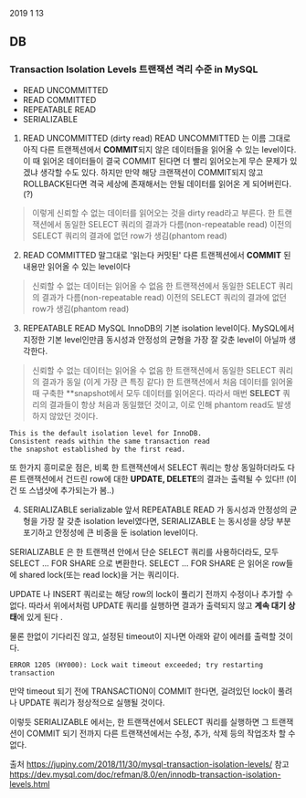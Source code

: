 2019 1 13

## DB

### Transaction Isolation Levels 트랜잭션 격리 수준 in MySQL

- READ UNCOMMITTED
- READ COMMITTED
- REPEATABLE READ
- SERIALIZABLE

1. READ UNCOMMITTED   (dirty read)
 READ UNCOMMITTED 는 이름 그대로 아직 다른 트랜젝션에서 **COMMIT**되지 않은 데이터들을 
 읽어올 수 있는 level이다. 이 때 읽어온 데이터들이 결국 COMMIT 된다면 더 빨리 읽어오는게
 무슨 문제가 있겠냐 생각할 수도 있다. 하지만 만약 해당 크랜잭션이 COMMIT되지 않고 ROLLBACK된다면
 격국 세상에 존재해서는 안될 데이터를 읽어온 게 되어버린다.(?)
 >이렇게 신뢰할 수 없는 데이터를 읽어오는 것을 dirty read라고 부른다.
 >한 트랜잭션에서 동일한 SELECT 쿼리의 결과가 다름(non-repeatable read)
 >이전의 SELECT 쿼리의 결과에 없던 row가 생김(phantom read)


2. READ COMMITTED
말그대로 '읽는다 커밋된' 다른 트랜젝션에서 **COMMIT** 된 내용만 읽어올 수 있는 level이다
>신뢰할 수 없는 데이터는 읽어올 수 없음
>한 트랜잭션에서 동일한 SELECT 쿼리의 결과가 다름(non-repeatable read) 
>이전의 SELECT 쿼리의 결과에 없던 row가 생김(phantom read)

3. REPEATABLE READ
MySQL InnoDB의 기본 isolation level이다. MySQL에서 지정한 기본 level인만큼 동시성과 
안정성의 균형을 가장 잘 갖춘 level이 아닐까 생각한다.
> 신뢰할 수 없는 데이터는 읽어올 수 없음
>한 트랜잭션에서 동일한 SELECT 쿼리의 결과가 동일 (이게 가장 큰 특징 같다)
한 트랜잭션에서 처음 데이터를 읽어올 때 구축한 **snapshot에서 모두 데이터를 읽어온다.
따라서 매번 **SELECT** 쿼리의 결과들이 항상 처음과 동일했던 것이고, 
이로 인해 phantom read도 발생하지 않았던 것이다.
```
This is the default isolation level for InnoDB. 
Consistent reads within the same transaction read 
the snapshot established by the first read.
```
또 한가지 흥미로운 점은, 비록 한 트랜잭션에서 SELECT 쿼리는 항상 동일하더라도
다른 트랜잭션에서 건드린 row에 대한 **UPDATE, DELETE**의 결과는 출력될 수 있다!!
(이건 또 스냅샷에 추가되는가 봄..)

4. SERIALIZABLE serializable
앞서 REPEATABLE READ 가 동시성과 안정성의 균형을 가장 잘 갖춘 isolation level였다면, 
SERIALIZABLE 는 동시성을 상당 부분 포기하고 안정성에 큰 비중을 둔 isolation level이다. 

SERIALIZABLE 은 한 트랜잭션 안에서 단순 SELECT 쿼리를 사용하더라도,
모두 SELECT ... FOR SHARE 으로 변환한다. 
SELECT ... FOR SHARE 은 읽어온 row들에 shared lock(또는 read lock)을 거는 쿼리이다.

UPDATE 나 INSERT 쿼리로는 해당 row의 lock이 풀리기 전까지 수정이나 추가할 수 없다. 
따라서 위에서처럼 UPDATE 쿼리를 실행하면 결과가 출력되지 않고 **계속 대기 상태**에 있게 된다 . 

물론 한없이 기다리진 않고, 설정된 timeout이 지나면 아래와 같이 에러를 출력할 것이다.
```
ERROR 1205 (HY000): Lock wait timeout exceeded; try restarting transaction  
```
만약 timeout 되기 전에 TRANSACTION이  COMMIT 한다면, 
걸려있던 lock이 풀려나 UPDATE 쿼리가 정상적으로 실행될 것이다.

이렇듯 SERIALIZABLE 에서는, 한 트랜잭션에서 SELECT 쿼리를 실행하면 
그 트랜잭션이 COMMIT 되기 전까지 다른 트랜잭션에서는 수정, 추가, 삭제 등의 작업조차 할 수 없다.

출처 https://jupiny.com/2018/11/30/mysql-transaction-isolation-levels/
참고 https://dev.mysql.com/doc/refman/8.0/en/innodb-transaction-isolation-levels.html

